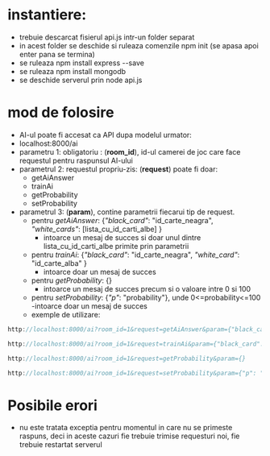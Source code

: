 # instantiere:
  - trebuie descarcat fisierul api.js intr-un folder separat
  - in acest folder se deschide si ruleaza comenzile npm init (se apasa apoi enter pana se termina)
  - se ruleaza npm install express --save
  - se ruleaza npm install mongodb
  - se deschide serverul prin node api.js
# mod de folosire
  - AI-ul poate fi accesat ca API dupa modelul urmator: 
  - localhost:8000/ai
  - parametru 1: obligatoriu : (**room_id**), id-ul camerei de joc care face requestul pentru raspunsul AI-ului
  - parametrul 2: requestul propriu-zis: (**request**) poate fi doar:
    - getAiAnswer
    - trainAi
    - getProbability
    - setProbability
  - parametrul 3: (**param**), contine parametrii fiecarui tip de request.
    - pentru *getAiAnswer*: {*"black_card"*: "id_carte_neagra", *"white_cards"*: [lista_cu_id_carti_albe] }
      - intoarce un mesaj de succes si doar unul dintre lista_cu_id_carti_albe primite prin parametrii
    - pentru *trainAi*: {*"black_card"*: "id_carte_neagra", *"white_card"*: "id_carte_alba" }
      - intoarce doar un mesaj de succes
    - pentru *getProbability*: {}
      - intoarce un mesaj de succes precum si o valoare intre 0 si 100
    - pentru *setProbability*: {*"p"*: "probability"}, unde 0<=probability<=100
      -intoarce doar un mesaj de succes
    - exemple de utilizare: 

  ```javascript
  http://localhost:8000/ai?room_id=1&request=getAiAnswer&param={"black_card": "1",  "white_cards": ["1", "2", "3", "4"]}
  ```

  ```javascript
  http://localhost:8000/ai?room_id=1&request=trainAi&param={"black_card": "1", "white_card": "2"}
  ```

  ```javascript
  http://localhost:8000/ai?room_id=1&request=getProbability&param={}
  ```

  ```javascript
  http://localhost:8000/ai?room_id=1&request=setProbability&param={"p": "30"}
  ```
    
# Posibile erori

  - nu este tratata exceptia pentru momentul in care nu se primeste raspuns, deci in aceste cazuri fie trebuie trimise requesturi noi, fie trebuie restartat serverul

